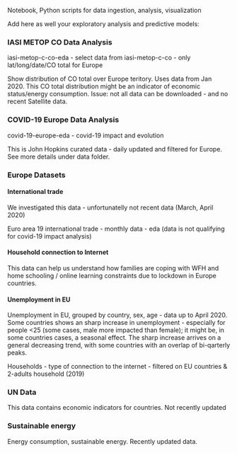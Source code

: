 Notebook, Python scripts for data ingestion, analysis, visualization

Add here as well your exploratory analysis and predictive models:


### IASI METOP CO Data Analysis

iasi-metop-c-co-eda - select data from iasi-metop-c-co - only lat/long/date/CO total for Europe

Show distribution of CO total over Europe teritory. Uses data from Jan 2020. This CO total distribution might be an indicator of economic status/energy consumption.
Issue: not all data can be downloaded - and no recent Satellite data.


### COVID-19 Europe Data Analysis

covid-19-europe-eda - covid-19 impact and evolution

This is John Hopkins curated data - daily updated and filtered for Europe. See more details under data folder.

### Europe Datasets

#### International trade
We investigated this data - unfortunatelly not recent data (March, April 2020)

Euro area 19 international trade - monthly data - eda (data is not qualifying for covid-19 impact analysis)

#### Household connection to Internet

This data can help us understand how families are coping with WFH and home schooling / online learning constraints due to lockdown in Europe countries.

#### Unemployment in EU

Unemployment in EU, grouped by country, sex, age - data up to April 2020. Some countries shows an sharp increase in unemployment - especially for people <25 
(some cases, male more impacted than female); it might be, in some countries cases, a seasonal effect.
The sharp increase arrives on a general decreasing trend, with some countries with an overlap of bi-qarterly peaks.

Households - type of connection to the internet - filtered on EU countries & 2-adults household (2019)

### UN Data

This data contains economic indicators for countries. Not recently updated


### Sustainable energy 

Energy consumption, sustainable energy. Recently updated data.
